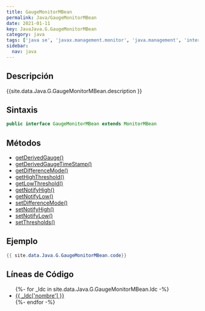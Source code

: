 ```yaml
---
title: GaugeMonitorMBean
permalink: Java/GaugeMonitorMBean
date: 2021-01-11
key: JavaJava.G.GaugeMonitorMBean
category: java
tags: ['java se', 'javax.management.monitor', 'java.management', 'interface java', 'Java 1.5']
sidebar: 
  nav: java
---
```


## Descripción
{{site.data.Java.G.GaugeMonitorMBean.description }}

## Sintaxis
~~~java
public interface GaugeMonitorMBean extends MonitorMBean
~~~

## Métodos
* [getDerivedGauge()](/Java/GaugeMonitorMBean/getDerivedGauge)
* [getDerivedGaugeTimeStamp()](/Java/GaugeMonitorMBean/getDerivedGaugeTimeStamp)
* [getDifferenceMode()](/Java/GaugeMonitorMBean/getDifferenceMode)
* [getHighThreshold()](/Java/GaugeMonitorMBean/getHighThreshold)
* [getLowThreshold()](/Java/GaugeMonitorMBean/getLowThreshold)
* [getNotifyHigh()](/Java/GaugeMonitorMBean/getNotifyHigh)
* [getNotifyLow()](/Java/GaugeMonitorMBean/getNotifyLow)
* [setDifferenceMode()](/Java/GaugeMonitorMBean/setDifferenceMode)
* [setNotifyHigh()](/Java/GaugeMonitorMBean/setNotifyHigh)
* [setNotifyLow()](/Java/GaugeMonitorMBean/setNotifyLow)
* [setThresholds()](/Java/GaugeMonitorMBean/setThresholds)

## Ejemplo
~~~java
{{ site.data.Java.G.GaugeMonitorMBean.code}}
~~~

## Líneas de Código
<ul>
{%- for _ldc in site.data.Java.G.GaugeMonitorMBean.ldc -%}
   <li>
       <a href="{{_ldc['url'] }}">{{ _ldc['nombre'] }}</a>
   </li>
{%- endfor -%}
</ul>
